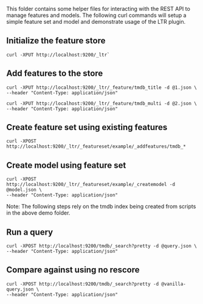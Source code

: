 This folder contains some helper files for interacting with the REST API to manage features and models.  The following curl commands will setup a simple feature set and model and demonstrate usage of the LTR plugin.

## Initialize the feature store
```
curl -XPUT http://localhost:9200/_ltr`
```

## Add features to the store
```
curl -XPUT http://localhost:9200/_ltr/_feature/tmdb_title -d @1.json \
--header "Content-Type: application/json"
```

```
curl -XPUT http://localhost:9200/_ltr/_feature/tmdb_multi -d @2.json \
--header "Content-Type: application/json"
```

## Create feature set using existing features
```
curl -XPOST http://localhost:9200/_ltr/_featureset/example/_addfeatures/tmdb_*
```

## Create model using feature set
```
curl -XPOST http://localhost:9200/_ltr/_featureset/example/_createmodel -d @model.json \
--header "Content-Type: application/json"
```


Note: The following steps rely on the tmdb index being created from scripts in the above demo folder.

## Run a query
```
curl -XPOST http://localhost:9200/tmdb/_search?pretty -d @query.json \
--header "Content-Type: application/json"
```

## Compare against using no rescore
```
curl -XPOST http://localhost:9200/tmdb/_search?pretty -d @vanilla-query.json \
--header "Content-Type: application/json"
```



